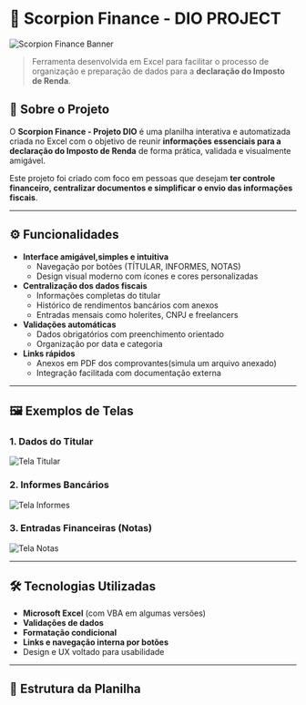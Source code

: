 # 🦂 Scorpion Finance - DIO PROJECT

![Scorpion Finance Banner](https://img.shields.io/badge/Excel-VBA%20%7C%20UX%20Design-orange?style=flat&logo=microsoft-excel)  
> Ferramenta desenvolvida em Excel para facilitar o processo de organização e preparação de dados para a **declaração do Imposto de Renda**.

## 📌 Sobre o Projeto

O **Scorpion Finance - Projeto DIO** é uma planilha interativa e automatizada criada no Excel com o objetivo de reunir **informações essenciais para a declaração do Imposto de Renda** de forma prática, validada e visualmente amigável.

Este projeto foi criado com foco em pessoas que desejam **ter controle financeiro, centralizar documentos e simplificar o envio das informações fiscais**.

---

## ⚙️ Funcionalidades

- **Interface amigável,simples e intuitiva**
  - Navegação por botões (TÍTULAR, INFORMES, NOTAS)
  - Design visual moderno com ícones e cores personalizadas
- **Centralização dos dados fiscais**
  - Informações completas do titular
  - Histórico de rendimentos bancários com anexos
  - Entradas mensais como holerites, CNPJ e freelancers
- **Validações automáticas**
  - Dados obrigatórios com preenchimento orientado
  - Organização por data e categoria
- **Links rápidos**
  - Anexos em PDF dos comprovantes(simula um arquivo anexado)
  - Integração facilitada com documentação externa

---

## 🖼️ Exemplos de Telas

### 1. Dados do Titular  
![Tela Titular](assets/Titular.png)

### 2. Informes Bancários  
![Tela Informes](assets/tela_informes.png)

### 3. Entradas Financeiras (Notas)  
![Tela Notas](assets/tela_notas.png)

---

## 🛠️ Tecnologias Utilizadas

- **Microsoft Excel** (com VBA em algumas versões)
- **Validações de dados**
- **Formatação condicional**
- **Links e navegação interna por botões**
- Design e UX voltado para usabilidade

---

## 📁 Estrutura da Planilha

